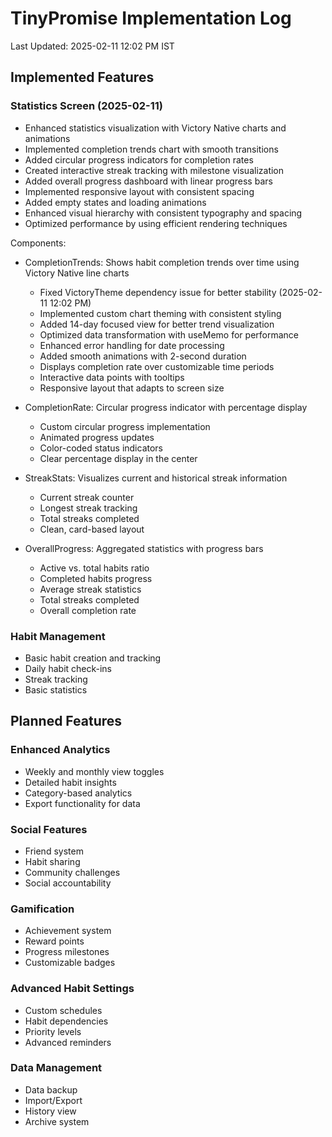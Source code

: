 # TinyPromise Implementation Log

Last Updated: 2025-02-11 12:02 PM IST

## Implemented Features

### Statistics Screen (2025-02-11)
- Enhanced statistics visualization with Victory Native charts and animations
- Implemented completion trends chart with smooth transitions
- Added circular progress indicators for completion rates
- Created interactive streak tracking with milestone visualization
- Added overall progress dashboard with linear progress bars
- Implemented responsive layout with consistent spacing
- Added empty states and loading animations
- Enhanced visual hierarchy with consistent typography and spacing
- Optimized performance by using efficient rendering techniques

Components:
- CompletionTrends: Shows habit completion trends over time using Victory Native line charts
  - Fixed VictoryTheme dependency issue for better stability (2025-02-11 12:02 PM)
  - Implemented custom chart theming with consistent styling
  - Added 14-day focused view for better trend visualization
  - Optimized data transformation with useMemo for performance
  - Enhanced error handling for date processing
  - Added smooth animations with 2-second duration
  - Displays completion rate over customizable time periods
  - Interactive data points with tooltips
  - Responsive layout that adapts to screen size

- CompletionRate: Circular progress indicator with percentage display
  - Custom circular progress implementation
  - Animated progress updates
  - Color-coded status indicators
  - Clear percentage display in the center

- StreakStats: Visualizes current and historical streak information
  - Current streak counter
  - Longest streak tracking
  - Total streaks completed
  - Clean, card-based layout

- OverallProgress: Aggregated statistics with progress bars
  - Active vs. total habits ratio
  - Completed habits progress
  - Average streak statistics
  - Total streaks completed
  - Overall completion rate

### Habit Management
- Basic habit creation and tracking
- Daily habit check-ins
- Streak tracking
- Basic statistics

## Planned Features

### Enhanced Analytics
- Weekly and monthly view toggles
- Detailed habit insights
- Category-based analytics
- Export functionality for data

### Social Features
- Friend system
- Habit sharing
- Community challenges
- Social accountability

### Gamification
- Achievement system
- Reward points
- Progress milestones
- Customizable badges

### Advanced Habit Settings
- Custom schedules
- Habit dependencies
- Priority levels
- Advanced reminders

### Data Management
- Data backup
- Import/Export
- History view
- Archive system